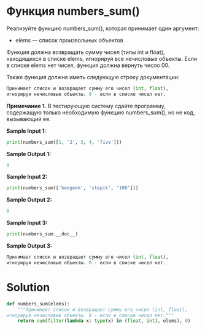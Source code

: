 # Функция numbers_sum()
Реализуйте функцию numbers_sum(), которая принимает один аргумент:

* elems — список произвольных объектов

Функция должна возвращать сумму чисел (типы int и float), находящихся в списке elems, игнорируя все нечисловые объекты. Если в списке elems нет чисел, функция должна вернуть число 00.

Также функция должна иметь следующую строку документации:
```python
Принимает список и возвращает сумму его чисел (int, float),
игнорируя нечисловые объекты. 0 - если в списке чисел нет.
```
**Примечание 1.** В тестирующую систему сдайте программу, содержащую только необходимую функцию numbers_sum(), но не код, вызывающий ее. 

**Sample Input 1:**
```python
print(numbers_sum([1, '2', 3, 4, 'five']))
```
**Sample Output 1:**
```python
8
```
**Sample Input 2:**
```python
print(numbers_sum(['beegeek', 'stepik', '100']))
```
**Sample Output 2:**
```python
0
```
**Sample Input 3:**
```python
print(numbers_sum.__doc__)
```
**Sample Output 3:**
```python
Принимает список и возвращает сумму его чисел (int, float),
игнорируя нечисловые объекты. 0 - если в списке чисел нет.
```

# Solution
```python
def numbers_sum(elems):
    """Принимает список и возвращает сумму его чисел (int, float),
игнорируя нечисловые объекты. 0 - если в списке чисел нет."""
    return sum(filter(lambda x: type(x) in (float, int), elems), 0)
```